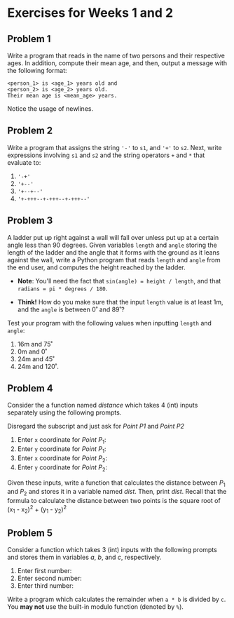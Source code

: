 # Exercises for Weeks 1 and 2

## Problem 1

Write a program that reads in the name of two persons and their respective
ages.  In addition, compute their mean age, and then, output a message with
the following format:

```
<person_1> is <age_1> years old and
<person_2> is <age_2> years old.
Their mean age is <mean_age> years.
```

Notice the usage of newlines.

## Problem 2

Write a program that assigns the string `'-'` to `s1`, and `'+'` to `s2`.
Next, write expressions involving `s1` and `s2` and the string operators `+` and `*`
that evaluate to:

1. `'-+'`
2. `'+--'`
3. `'+--+--'`
4. `'+-+++--+-+++--+-+++--'`

## Problem 3

A ladder put up right against a wall will fall over unless put up at a certain 
angle less than 90 degrees.  Given variables `length` and `angle` storing the
length of the ladder and the angle that it forms with the ground as it leans
against the wall, write a Python program that reads `length` and `angle` from
the end user, and computes the height reached by the ladder.

* **Note**: You'll need the fact that `sin(angle) = height / length`, and that
 `radians = pi * degrees / 180`.

* **Think!**  How do you make sure that the input `length` value is at least 1m,
 and the `angle` is between 0˚ and 89˚?

Test your program with the following values when inputting `length` and `angle`:
1. 16m and 75˚
2. 0m and 0˚
3. 24m and 45˚
4. 24m and 120˚.

## Problem 4

Consider the a function named *distance* which takes 4 (int) inputs separately using the following prompts.

Disregard the subscript and just ask for *Point P1* and *Point P2*
1. Enter `x` coordinate for *Point P*<sub>1</sub>:
2. Enter `y` coordinate for *Point P*<sub>1</sub>:
3. Enter `x` coordinate for *Point P*<sub>2</sub>:
4. Enter `y` coordinate for *Point P*<sub>2</sub>:

Given these inputs, write a function that calculates the distance between *P*<sub>1</sub> and *P*<sub>2</sub>
and stores it in a variable named *dist*. Then, print *dist*. 
Recall that the formula to calculate the distance between two points is the square root of 
(x<sub>1</sub> - x<sub>2</sub>)<sup>2</sup> + (y<sub>1</sub> - y<sub>2</sub>)<sup>2</sup>

## Problem 5

Consider a function which takes 3 (int) inputs with the following prompts
and stores them in variables *a*, *b*, and *c*, respectively.

1. Enter first number:
2. Enter second number:
3. Enter third number:

Write a program which calculates the remainder when `a * b` is divided by `c`. You **may not** use the built-in 
modulo function (denoted by `%`).